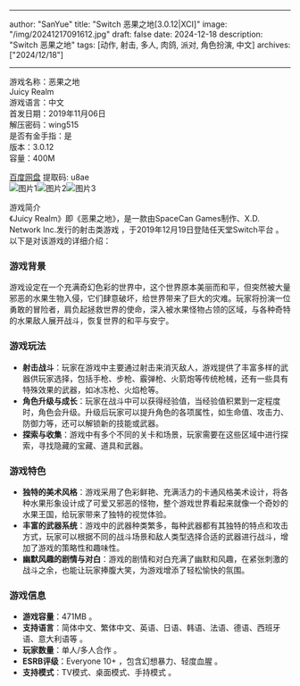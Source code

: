 
---
author: "SanYue"
title: "Switch 恶果之地[3.0.12|XCI]"
image: "/img/20241217091612.jpg"
draft: false
date: 2024-12-18
description: "Switch 恶果之地"
tags: [动作, 射击, 多人, 肉鸽, 派对, 角色扮演, 中文]
archives: ["2024/12/18"]

---

游戏名称：恶果之地   
Juicy Realm    
游戏语言：中文  
首发日期：2019年11月06日  
解压密码：wing515  
是否有金手指：是  
版本：3.0.12   
容量：400M

[百度网盘](https://pan.baidu.com/s/1UcRXEdzoXDJewgmSBsERoA) 提取码: u8ae  
![图片1](/img/a5dfad.jpg)![图片2](/img/3ff28a.jpg)![图片3](/img/1d7d4e.jpg)  

游戏简介  
《Juicy Realm》即《恶果之地》，是一款由SpaceCan Games制作、X.D. Network Inc.发行的射击类游戏 ，于2019年12月19日登陆任天堂Switch平台 。以下是对该游戏的详细介绍：

### 游戏背景
游戏设定在一个充满奇幻色彩的世界中，这个世界原本美丽而和平，但突然被大量邪恶的水果生物入侵，它们肆意破坏，给世界带来了巨大的灾难。玩家将扮演一位勇敢的冒险者，肩负起拯救世界的使命，深入被水果怪物占领的区域，与各种奇特的水果敌人展开战斗，恢复世界的和平与安宁。

### 游戏玩法
- **射击战斗**：玩家在游戏中主要通过射击来消灭敌人，游戏提供了丰富多样的武器供玩家选择，包括手枪、步枪、霰弹枪、火箭炮等传统枪械，还有一些具有特殊效果的武器，如冰冻枪、火焰枪等。
- **角色升级与成长**：玩家在战斗中可以获得经验值，当经验值积累到一定程度时，角色会升级。升级后玩家可以提升角色的各项属性，如生命值、攻击力、防御力等，还可以解锁新的技能或武器。
- **探索与收集**：游戏中有多个不同的关卡和场景，玩家需要在这些区域中进行探索，寻找隐藏的宝藏、道具和武器。

### 游戏特色
- **独特的美术风格**：游戏采用了色彩鲜艳、充满活力的卡通风格美术设计，将各种水果形象设计成了可爱又邪恶的怪物，整个游戏世界看起来就像一个奇妙的水果王国，给玩家带来了独特的视觉体验。
- **丰富的武器系统**：游戏中的武器种类繁多，每种武器都有其独特的特点和攻击方式，玩家可以根据不同的战斗场景和敌人类型选择合适的武器进行战斗，增加了游戏的策略性和趣味性。
- **幽默风趣的剧情与对白**：游戏的剧情和对白充满了幽默和风趣，在紧张刺激的战斗之余，也能让玩家捧腹大笑，为游戏增添了轻松愉快的氛围。

### 游戏信息
- **游戏容量**：471MB 。
- **支持语言**：简体中文、繁体中文、英语、日语、韩语、法语、德语、西班牙语、意大利语等 。
- **玩家数量**：单人/多人合作 。
- **ESRB评级**：Everyone 10+ ，包含幻想暴力、轻度血腥 。
- **支持模式**：TV模式、桌面模式、手持模式 。

